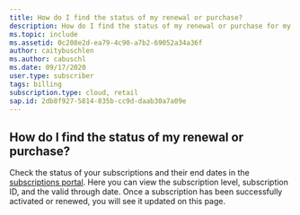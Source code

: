 ```yaml
---
title: How do I find the status of my renewal or purchase?
description: How do I find the status of my renewal or purchase for my Visual Studio subscription?
ms.topic: include
ms.assetid: 0c208e2d-ea79-4c90-a7b2-69052a34a36f
author: caitybuschlen
ms.author: cabuschl
ms.date: 09/17/2020
user.type: subscriber
tags: billing
subscription.type: cloud, retail
sap.id: 2db8f927-5814-835b-cc9d-daab30a7a09e
---
```


## How do I find the status of my renewal or purchase?

Check the status of your subscriptions and their end dates in the [subscriptions portal](https://my.visualstudio.com/subscriptions). Here you can view the subscription level, subscription ID, and the valid through date. Once a subscription has been successfully activated or renewed, you will see it updated on this page. 